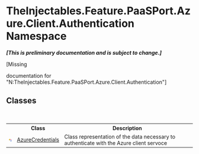 # TheInjectables.Feature.PaaSPort.Azure.Client.Authentication Namespace
 _**\[This is preliminary documentation and is subject to change.\]**_

\[Missing <summary> documentation for "N:TheInjectables.Feature.PaaSPort.Azure.Client.Authentication"\]


## Classes
&nbsp;<table><tr><th></th><th>Class</th><th>Description</th></tr><tr><td>![Public class](media/pubclass.gif "Public class")</td><td><a href="fe3174d0-7fac-f3f1-3086-b011a5af550e">AzureCredentials</a></td><td>
Class representation of the data necessary to authenticate with the Azure client servoce</td></tr></table>&nbsp;
